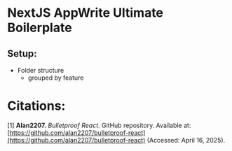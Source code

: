 # NextJS AppWrite Ultimate Boilerplate

## Setup:

- Folder structure
  - grouped by feature

# Citations:

[1] **Alan2207.** _Bulletproof React_. GitHub repository. Available at: [https://github.com/alan2207/bulletproof-react](https://github.com/alan2207/bulletproof-react) (Accessed: April 16, 2025).
